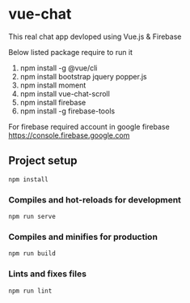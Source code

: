 # vue-chat

This real chat app devloped using Vue.js & Firebase

Below listed package require to run it
1. npm install -g @vue/cli
2. npm install bootstrap jquery popper.js
3. npm install moment
4. npm install vue-chat-scroll
5. npm install firebase
6. npm install -g firebase-tools

For firebase required account in google firebase 
https://console.firebase.google.com
 


## Project setup
```
npm install
```

### Compiles and hot-reloads for development
```
npm run serve
```

### Compiles and minifies for production
```
npm run build
```

### Lints and fixes files
```
npm run lint
```
 